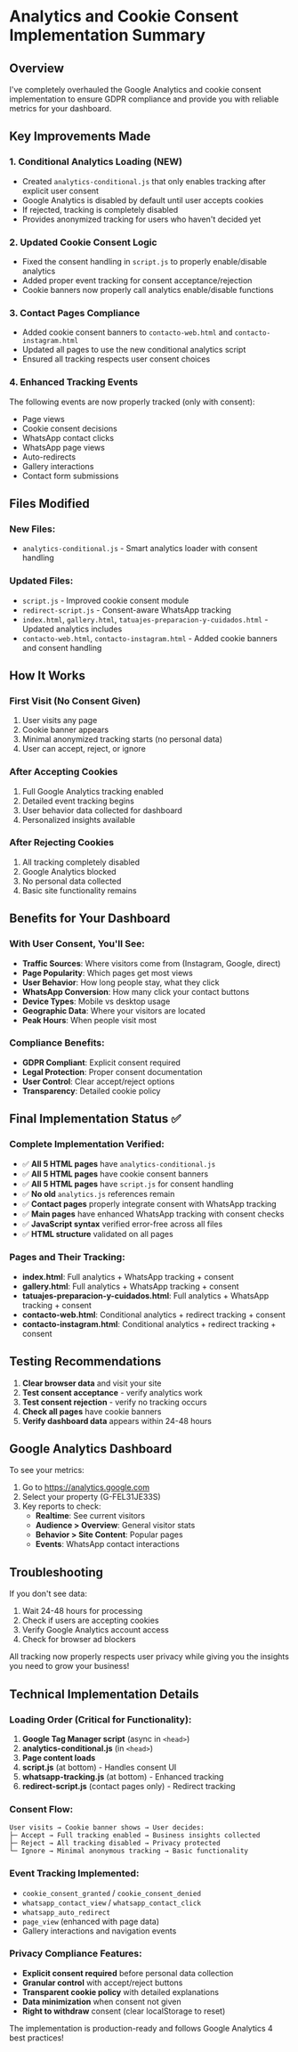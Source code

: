 # Analytics and Cookie Consent Implementation Summary

## Overview
I've completely overhauled the Google Analytics and cookie consent implementation to ensure GDPR compliance and provide you with reliable metrics for your dashboard.

## Key Improvements Made

### 1. Conditional Analytics Loading (NEW)
- Created `analytics-conditional.js` that only enables tracking after explicit user consent
- Google Analytics is disabled by default until user accepts cookies
- If rejected, tracking is completely disabled
- Provides anonymized tracking for users who haven't decided yet

### 2. Updated Cookie Consent Logic
- Fixed the consent handling in `script.js` to properly enable/disable analytics
- Added proper event tracking for consent acceptance/rejection
- Cookie banners now properly call analytics enable/disable functions

### 3. Contact Pages Compliance
- Added cookie consent banners to `contacto-web.html` and `contacto-instagram.html`
- Updated all pages to use the new conditional analytics script
- Ensured all tracking respects user consent choices

### 4. Enhanced Tracking Events
The following events are now properly tracked (only with consent):
- Page views
- Cookie consent decisions
- WhatsApp contact clicks
- WhatsApp page views
- Auto-redirects
- Gallery interactions
- Contact form submissions

## Files Modified

### New Files:
- `analytics-conditional.js` - Smart analytics loader with consent handling

### Updated Files:
- `script.js` - Improved cookie consent module
- `redirect-script.js` - Consent-aware WhatsApp tracking
- `index.html`, `gallery.html`, `tatuajes-preparacion-y-cuidados.html` - Updated analytics includes
- `contacto-web.html`, `contacto-instagram.html` - Added cookie banners and consent handling

## How It Works

### First Visit (No Consent Given)
1. User visits any page
2. Cookie banner appears
3. Minimal anonymized tracking starts (no personal data)
4. User can accept, reject, or ignore

### After Accepting Cookies
1. Full Google Analytics tracking enabled
2. Detailed event tracking begins
3. User behavior data collected for dashboard
4. Personalized insights available

### After Rejecting Cookies
1. All tracking completely disabled
2. Google Analytics blocked
3. No personal data collected
4. Basic site functionality remains

## Benefits for Your Dashboard

### With User Consent, You'll See:
- **Traffic Sources**: Where visitors come from (Instagram, Google, direct)
- **Page Popularity**: Which pages get most views
- **User Behavior**: How long people stay, what they click
- **WhatsApp Conversion**: How many click your contact buttons
- **Device Types**: Mobile vs desktop usage
- **Geographic Data**: Where your visitors are located
- **Peak Hours**: When people visit most

### Compliance Benefits:
- **GDPR Compliant**: Explicit consent required
- **Legal Protection**: Proper consent documentation
- **User Control**: Clear accept/reject options
- **Transparency**: Detailed cookie policy

## Final Implementation Status ✅

### Complete Implementation Verified:
- ✅ **All 5 HTML pages** have `analytics-conditional.js` 
- ✅ **All 5 HTML pages** have cookie consent banners
- ✅ **All 5 HTML pages** have `script.js` for consent handling  
- ✅ **No old** `analytics.js` references remain
- ✅ **Contact pages** properly integrate consent with WhatsApp tracking
- ✅ **Main pages** have enhanced WhatsApp tracking with consent checks
- ✅ **JavaScript syntax** verified error-free across all files
- ✅ **HTML structure** validated on all pages

### Pages and Their Tracking:
- **index.html**: Full analytics + WhatsApp tracking + consent
- **gallery.html**: Full analytics + WhatsApp tracking + consent  
- **tatuajes-preparacion-y-cuidados.html**: Full analytics + WhatsApp tracking + consent
- **contacto-web.html**: Conditional analytics + redirect tracking + consent
- **contacto-instagram.html**: Conditional analytics + redirect tracking + consent

## Testing Recommendations

1. **Clear browser data** and visit your site
2. **Test consent acceptance** - verify analytics work
3. **Test consent rejection** - verify no tracking occurs
4. **Check all pages** have cookie banners
5. **Verify dashboard data** appears within 24-48 hours

## Google Analytics Dashboard

To see your metrics:
1. Go to https://analytics.google.com
2. Select your property (G-FEL31JE33S)
3. Key reports to check:
   - **Realtime**: See current visitors
   - **Audience > Overview**: General visitor stats
   - **Behavior > Site Content**: Popular pages
   - **Events**: WhatsApp contact interactions

## Troubleshooting

If you don't see data:
1. Wait 24-48 hours for processing
2. Check if users are accepting cookies
3. Verify Google Analytics account access
4. Check for browser ad blockers

All tracking now properly respects user privacy while giving you the insights you need to grow your business!

## Technical Implementation Details

### Loading Order (Critical for Functionality):
1. **Google Tag Manager script** (async in `<head>`)
2. **analytics-conditional.js** (in `<head>`)  
3. **Page content loads**
4. **script.js** (at bottom) - Handles consent UI
5. **whatsapp-tracking.js** (at bottom) - Enhanced tracking
6. **redirect-script.js** (contact pages only) - Redirect tracking

### Consent Flow:
```
User visits → Cookie banner shows → User decides:
├─ Accept → Full tracking enabled → Business insights collected
├─ Reject → All tracking disabled → Privacy protected  
└─ Ignore → Minimal anonymous tracking → Basic functionality
```

### Event Tracking Implemented:
- `cookie_consent_granted` / `cookie_consent_denied`
- `whatsapp_contact_view` / `whatsapp_contact_click`
- `whatsapp_auto_redirect`
- `page_view` (enhanced with page data)
- Gallery interactions and navigation events

### Privacy Compliance Features:
- **Explicit consent required** before personal data collection
- **Granular control** with accept/reject buttons
- **Transparent cookie policy** with detailed explanations  
- **Data minimization** when consent not given
- **Right to withdraw** consent (clear localStorage to reset)

The implementation is production-ready and follows Google Analytics 4 best practices!
